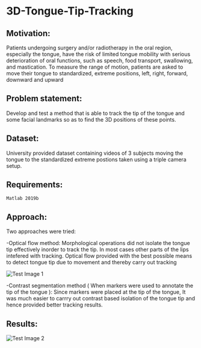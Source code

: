 # 3D-Tongue-Tip-Tracking

## Motivation: 
Patients undergoing surgery and/or radiotherapy in the oral region, especially the tongue, have the
risk of limited tongue mobility with serious deterioration of oral functions, such as speech, food transport,
swallowing, and mastication. To measure the range of motion, patients are asked to move their tongue to
standardized, extreme positions, left, right, forward, downward and upward

## Problem statement: 
Develop and test a method that is able to track the tip of the tongue and some facial landmarks
so as to find the 3D positions of these points.

## Dataset: 
University provided dataset containing videos of 3 subjects moving the tongue to the standardized extreme postions taken using a triple camera setup. 

## Requirements:
`Matlab 2019b`

## Approach:
Two approaches were tried:

-Optical flow method: 
Morphological operations did not isolate the tongue tip effectively inorder to track the tip. In most cases other parts of the lips intefered with tracking. Optical flow provided with the best possible means to detect tongue tip due to movement and thereby carry out tracking

![Test Image 1](https://user-images.githubusercontent.com/64839751/92323194-fe165c80-f036-11ea-8bfc-fbf900de2dc9.png)
  
-Contrast segmentation method ( When markers were used to annotate the tip of the tongue ):
Since markers were placed at the tip of the tongue, It was much easier to carrry out contrast based isolation of  the tongue tip and hence provided better tracking results.

## Results:

![Test Image 2](https://user-images.githubusercontent.com/64839751/92323195-feaef300-f036-11ea-97ad-899324b98f5e.png)
 

